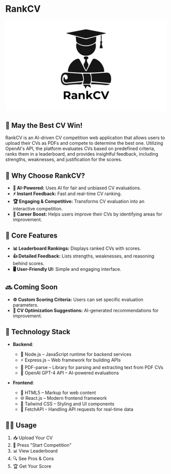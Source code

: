 # RankCV

![RankCV Logo](https://github.com/ramygamal231/RankCV/blob/main/RankCV%20Logo.png)

## 📄 May the Best CV Win!

RankCV is an AI-driven CV competition web application that allows users to upload their CVs as PDFs and compete to determine the best one. Utilizing OpenAI's API, the platform evaluates CVs based on predefined criteria, ranks them in a leaderboard, and provides insightful feedback, including strengths, weaknesses, and justification for the scores.

## 🚀 **Why Choose RankCV?**
- **🤖 AI-Powered:** Uses AI for fair and unbiased CV evaluations.
- **⚡ Instant Feedback:** Fast and real-time CV ranking.
- **🏆 Engaging & Competitive:** Transforms CV evaluation into an interactive competition.
- **🚀 Career Boost:** Helps users improve their CVs by identifying areas for improvement.

## 🌟 **Core Features**
- **📊 Leaderboard Rankings:** Displays ranked CVs with scores.
- **👍 Detailed Feedback:** Lists strengths, weaknesses, and reasoning behind scores.
- **🖥️ User-Friendly UI:** Simple and engaging interface.

## 🔜 **Coming Soon**
- **⚙️ Custom Scoring Criteria:** Users can set specific evaluation parameters.
- **📝 CV Optimization Suggestions:** AI-generated recommendations for improvement.

## 🔧 **Technology Stack**

- **Backend**:
  - 🐍 Node.js – JavaScript runtime for backend services
  - ⚡ Express.js – Web framework for building APIs
  - 🧾 PDF-parse – Library for parsing and extracting text from PDF CVs
  - 🤖 OpenAI GPT-4 API – AI-powered evaluations

- **Frontend**:
  - 📄 HTML5 – Markup for web content
  - 🌐 React.js – Modern frontend framework
  - 🎨 Tailwind CSS – Styling and UI components
  - 🔌 FetchAPI – Handling API requests for real-time data

## 👨‍💻 **Usage**
1. 📥 Upload Your CV
2. 🚀 Press "Start Competition"
3. 📊 View Leaderboard
4. 🔍 See Pros & Cons
5. 🏆 Get Your Score
